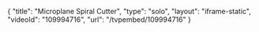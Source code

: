 {
    "title": "Microplane Spiral Cutter",
    "type": "solo",
    "layout": "iframe-static",
    "videoId": "109994716",
    "url": "\/tvpembed\/109994716"
}